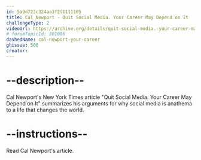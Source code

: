 ```yaml
---
id: 5a9d723c324aa3f2f1111105
title: Cal Newport - Quit Social Media. Your Career May Depend on It
challengeType: 2
videoUrl: https://archive.org/details/quit-social-media.-your-career-may-depend-on-it....
# forumTopicId: 301086
dashedName: cal-newport-your-career
ghissue: 500
creator: 
---
```


# --description--

Cal Newport's New York Times article "Quit Social Media. Your Career May Depend on It" summarizes his arguments for why social media is anathema to a life that changes the world.

# --instructions--

Read Cal Newport's article.